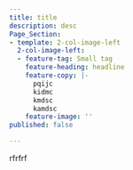 ```yaml
---
title: title
description: desc
Page_Section:
- template: 2-col-image-left
  2-col-image-left:
  - feature-tag: Small tag
    feature-heading: headline
    feature-copy: |-
      pqijc
      kidmc
      kmdsc
      kamdsc
    feature-image: ''
published: false

---
```

rfrfrf
